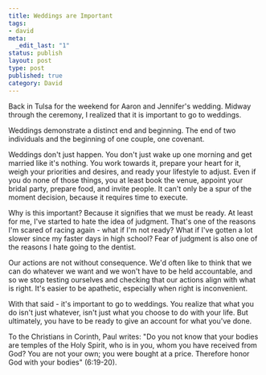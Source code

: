 ```yaml
--- 
title: Weddings are Important
tags: 
- david
meta: 
  _edit_last: "1"
status: publish
layout: post
type: post
published: true
category: David
---
```

Back in Tulsa for the weekend for Aaron and Jennifer's wedding. Midway through the ceremony, I realized that it is important to go to weddings.

Weddings demonstrate a distinct end and beginning. The end of two individuals and the beginning of one couple, one covenant.

Weddings don't just happen. You don't just wake up one morning and get married like it's nothing. You work towards it, prepare your heart for it, weigh your priorities and desires, and ready your lifestyle to adjust. Even if you do none of those things, you at least book the venue, appoint your bridal party, prepare food, and invite people. It can't only be a spur of the moment decision, because it requires time to execute.

Why is this important? Because it signifies that we must be ready. At least for me, I've started to hate the idea of judgment. That's one of the reasons I'm scared of racing again - what if I'm not ready? What if I've gotten a lot slower since my faster days in high school? Fear of judgment is also one of the reasons I hate going to the dentist.

Our actions are not without consequence. We'd often like to think that we can do whatever we want and we won't have to be held accountable, and so we stop testing ourselves and checking that our actions align with what is right. It's easier to be apathetic, especially when right is inconvenient.

With that said - it's important to go to weddings. You realize that what you do isn't just whatever, isn't just what you choose to do with your life. But ultimately, you have to be ready to give an account for what you've done.

To the Christians in Corinth, Paul writes: "Do you not know that your bodies are temples of the Holy Spirit, who is in you, whom you have received from God? You are not your own; you were bought at a price. Therefore honor God with your bodies" (6:19-20).

